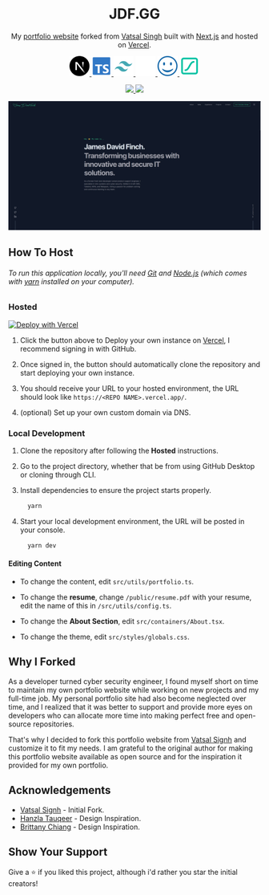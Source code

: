 <h1 align="center">
  JDF.GG
</h1>

<p align="center">
  My <a href="https://jdf.gg/" target="_blank">portfolio website</a> forked from <a href="https://vatsalsinghkv.vercel.app/" target="_blank">Vatsal Singh</a> built with <a href="https://nextjs.org/" target="_blank">Next.js</a> and hosted on <a href="https://vercel.com/" target="_blank">Vercel</a>.
</p>

<div align="center">
  <a href="https://nextjs.org/" target="_blank">
    <img src="https://raw.githubusercontent.com/JamsRepos/jdf.gg/main/public/images/tech/nextjs.png"/ >
  </a>
  <a href="https://www.typescriptlang.org/" target="_blank">
    <img src="https://raw.githubusercontent.com/JamsRepos/jdf.gg/main/public/images/tech/typescript.png"/ >
  </a>
  <a href="https://tailwindcss.com/" target="_blank">
    <img src="https://raw.githubusercontent.com/JamsRepos/jdf.gg/main/public/images/tech/tailwind.png"/ >
  </a>
  <a href="https://www.framer.com/motion/" target="_blank">
    <img src="https://raw.githubusercontent.com/JamsRepos/jdf.gg/main/public/images/tech/framer.png"/ >
  </a>
  <a href="https://icon-sets.iconify.design/" target="_blank">
    <img src="https://raw.githubusercontent.com/JamsRepos/jdf.gg/main/public/images/tech/iconify.png"/ >
  </a>
  <a href="https://lottiefiles.com/" target="_blank">
    <img src="https://raw.githubusercontent.com/JamsRepos/jdf.gg/main/public/images/tech/lottie.png"/ >
  </a>
</div>

<p align="center">
  <a href="https://choosealicense.com/licenses/mit/" target="_blank">
    <img src="https://img.shields.io/badge/License-MIT-brightgreen"/ >
  </a>
  <img src="https://img.shields.io/badge/Version-1.3.1-blue"/ >
</p>

[![My Portfolio](https://raw.githubusercontent.com/JamsRepos/jdf.gg/main/public/images/projects/Site.jpg)](https://jdf.gg/)

## How To Host

###### To run this application locally, you'll need [Git](https://git-scm.com) and [Node.js](https://nodejs.org/en/download/) (which comes with [yarn](https://yarnpkg.com) installed on your computer).

### Hosted

[![Deploy with Vercel](https://vercel.com/button)](https://vercel.com/new/clone?repository-url=https%3A%2F%2Fgithub.com%2FJamsRepos%2Fjdf.gg)

1. Click the button above to Deploy your own instance on [Vercel](https://vercel.com/), I recommend signing in with GitHub.

2. Once signed in, the button should automatically clone the repository and start deploying your own instance.

3. You should receive your URL to your hosted environment, the URL should look like `https://<REPO NAME>.vercel.app/`.

4. (optional) Set up your own custom domain via DNS.

### Local Development

1. Clone the repository after following the **Hosted** instructions.

2. Go to the project directory, whether that be from using GitHub Desktop or cloning through CLI.

3. Install dependencies to ensure the project starts properly.

    ```bash
      yarn
    ```

4. Start your local development environment, the URL will be posted in your console.

    ```bash
      yarn dev
    ```

#### Editing Content

- To change the content, edit `src/utils/portfolio.ts`.

- To change the **resume**, change `/public/resume.pdf` with your resume, edit the name of this in `/src/utils/config.ts`.

- To change the **About Section**, edit `src/containers/About.tsx`.

- To change the theme, edit `src/styles/globals.css`.

## Why I Forked

As a developer turned cyber security engineer, I found myself short on time to maintain my own portfolio website while working on new projects and my full-time job. My personal portfolio site had also become neglected over time, and I realized that it was better to support and provide more eyes on developers who can allocate more time into making perfect free and open-source repositories.

That's why I decided to fork this portfolio website from [Vatsal Signh](https://vatsalsinghkv.vercel.app/) and customize it to fit my needs. I am grateful to the original author for making this portfolio website available as open source and for the inspiration it provided for my own portfolio.
## Acknowledgements

- [Vatsal Signh](https://github.com/vatsalsinghkv/portfolio-website) - Initial Fork.
- [Hanzla Tauqeer](https://github.com/1hanzla100/developer-portfolio) - Design Inspiration.
- [Brittany Chiang](https://github.com/bchiang7/v4) - Design Inspiration.

## Show Your Support

Give a ⭐️ if you liked this project, although i'd rather you star the initial creators!